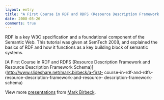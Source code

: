 ```yaml
---
layout: entry
title: "A First Course in RDF and RDFS (Resource Description Framework and Resource Description Framework Schema)"
date: 2008-05-26
comments: true
---
```

RDF is a key W3C specification and a foundational component of the Semantic
Web. This tutorial was given at SemTech 2008, and explained the basics of RDF
and how it functions as a key building block of semantic systems.

<!-- more -->

  

[A First Course in RDF and RDFS (Resource Description Framework and Resource
Description Framework Schema)](http://www.slideshare.net/mark.birbeck/a-first-
course-in-rdf-and-rdfs-resource-description-framework-and-resource-
description-framework-schema)

View more [presentations](http://www.slideshare.net/) from [Mark
Birbeck](http://www.slideshare.net/mark.birbeck).

